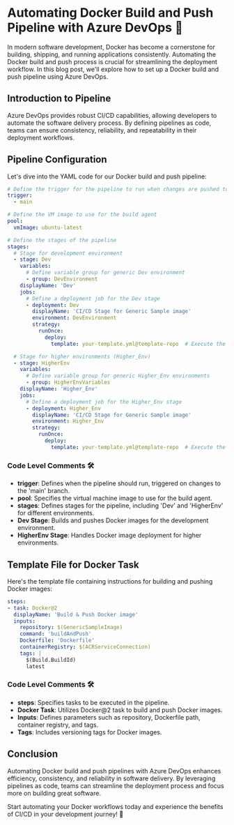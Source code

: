 # Automating Docker Build and Push Pipeline with Azure DevOps 🚀

In modern software development, Docker has become a cornerstone for building, shipping, and running applications consistently. Automating the Docker build and push process is crucial for streamlining the deployment workflow. In this blog post, we'll explore how to set up a Docker build and push pipeline using Azure DevOps.

## Introduction to Pipeline

Azure DevOps provides robust CI/CD capabilities, allowing developers to automate the software delivery process. By defining pipelines as code, teams can ensure consistency, reliability, and repeatability in their deployment workflows.

## Pipeline Configuration

Let's dive into the YAML code for our Docker build and push pipeline:

```yaml
# Define the trigger for the pipeline to run when changes are pushed to the 'main' branch
trigger:
  - main

# Define the VM image to use for the build agent
pool:
  vmImage: ubuntu-latest

# Define the stages of the pipeline
stages:
  # Stage for development environment
  - stage: Dev
    variables:
      # Define variable group for generic Dev environment
      - group: DevEnvironment
    displayName: 'Dev'
    jobs:
      # Define a deployment job for the Dev stage
      - deployment: Dev
        displayName: 'CI/CD Stage for Generic Sample image'
        environment: DevEnvironment
        strategy:
          runOnce:
            deploy:
              template: your-template.yml@template-repo  # Execute the specified template from the template repository

  # Stage for higher environments (Higher_Env)
  - stage: HigherEnv
    variables:
      # Define variable group for generic Higher_Env environments
      - group: HigherEnvVariables
    displayName: 'Higher_Env'
    jobs:
      # Define a deployment job for the Higher_Env stage
      - deployment: Higher_Env
        displayName: 'CI/CD Stage for Generic Sample image'
        environment: Higher_Env
        strategy:
          runOnce:
            deploy:
              template: your-template.yml@template-repo  # Execute the specified template from the template repository
```

### Code Level Comments 🛠️
- **trigger**: Defines when the pipeline should run, triggered on changes to the 'main' branch.
- **pool**: Specifies the virtual machine image to use for the build agent.
- **stages**: Defines stages for the pipeline, including 'Dev' and 'HigherEnv' for different environments.
- **Dev Stage**: Builds and pushes Docker images for the development environment.
- **HigherEnv Stage**: Handles Docker image deployment for higher environments.

## Template File for Docker Task

Here's the template file containing instructions for building and pushing Docker images:

```yaml
steps:
- task: Docker@2
  displayName: 'Build & Push Docker image'
  inputs:
    repository: $(GenericSampleImage)
    command: 'buildAndPush'
    Dockerfile: 'Dockerfile'
    containerRegistry: $(ACRServiceConnection)
    tags: |
      $(Build.BuildId)
      latest
```

### Code Level Comments 🛠️
- **steps**: Specifies tasks to be executed in the pipeline.
- **Docker Task**: Utilizes Docker@2 task to build and push Docker images.
- **Inputs**: Defines parameters such as repository, Dockerfile path, container registry, and tags.
- **Tags**: Includes versioning tags for Docker images.

## Conclusion

Automating Docker build and push pipelines with Azure DevOps enhances efficiency, consistency, and reliability in software delivery. By leveraging pipelines as code, teams can streamline the deployment process and focus more on building great software.

Start automating your Docker workflows today and experience the benefits of CI/CD in your development journey! 🚀

